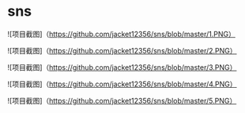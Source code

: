 # sns
![项目截图]（https://github.com/jacket12356/sns/blob/master/1.PNG）

![项目截图]（https://github.com/jacket12356/sns/blob/master/2.PNG）

![项目截图]（https://github.com/jacket12356/sns/blob/master/3.PNG）

![项目截图]（https://github.com/jacket12356/sns/blob/master/4.PNG）

![项目截图]（https://github.com/jacket12356/sns/blob/master/5.PNG）
